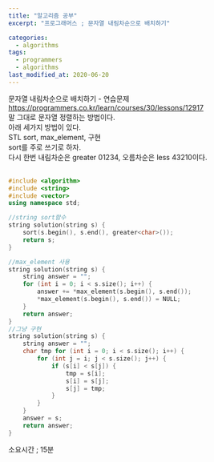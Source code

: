 ```yaml
---
title: "알고리즘 공부"
excerpt: "프로그래머스 ; 문자열 내림차순으로 배치하기"

categories:
  - algorithms
tags:
  - programmers
  - algorithms
last_modified_at: 2020-06-20
---
```


문자열 내림차순으로 배치하기 - 연습문제  
<https://programmers.co.kr/learn/courses/30/lessons/12917>  
말 그대로 문자열 정렬하는 방법이다.  
아래 세가지 방법이 있다.  
STL sort, max_element, 구현  
sort를 주로 쓰기로 하자.  
다시 한번 내림차순은 greater 01234, 오름차순은 less 43210이다.  
<br>
```cpp
#include <algorithm>
#include <string>
#include <vector>
using namespace std;

//string sort함수
string solution(string s) {
    sort(s.begin(), s.end(), greater<char>());
    return s;
}

//max_element 사용
string solution(string s) {
    string answer = "";
    for (int i = 0; i < s.size(); i++) {
        answer += *max_element(s.begin(), s.end());
        *max_element(s.begin(), s.end()) = NULL;
    }
    return answer;
}
//그냥 구현
string solution(string s) {
    string answer = "";
    char tmp for (int i = 0; i < s.size(); i++) {
        for (int j = i; j < s.size(); j++) {
            if (s[i] < s[j]) {
                tmp = s[i];
                s[i] = s[j];
                s[j] = tmp;
            }
        }
    }
    answer = s;
    return answer;
}
```
소요시간 ; 15분
